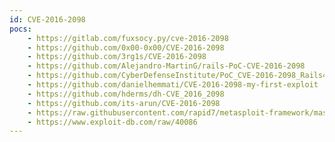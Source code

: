 ```yaml
---
id: CVE-2016-2098
pocs:
    - https://gitlab.com/fuxsocy.py/cve-2016-2098
    - https://github.com/0x00-0x00/CVE-2016-2098
    - https://github.com/3rg1s/CVE-2016-2098
    - https://github.com/Alejandro-MartinG/rails-PoC-CVE-2016-2098
    - https://github.com/CyberDefenseInstitute/PoC_CVE-2016-2098_Rails42
    - https://github.com/danielhemmati/CVE-2016-2098-my-first-exploit
    - https://github.com/hderms/dh-CVE_2016_2098
    - https://github.com/its-arun/CVE-2016-2098
    - https://raw.githubusercontent.com/rapid7/metasploit-framework/master/modules/exploits/multi/http/rails_actionpack_inline_exec.rb
    - https://www.exploit-db.com/raw/40086
---
```

